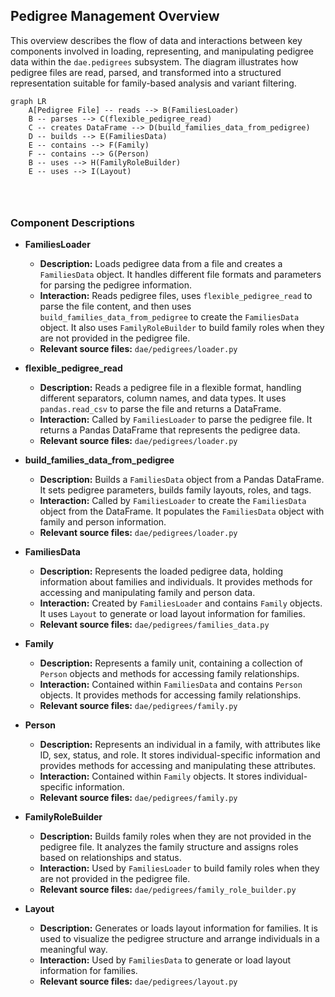 ## Pedigree Management Overview

This overview describes the flow of data and interactions between key components involved in loading, representing, and manipulating pedigree data within the `dae.pedigrees` subsystem. The diagram illustrates how pedigree files are read, parsed, and transformed into a structured representation suitable for family-based analysis and variant filtering.

```mermaid
graph LR
    A[Pedigree File] -- reads --> B(FamiliesLoader)
    B -- parses --> C(flexible_pedigree_read)
    C -- creates DataFrame --> D(build_families_data_from_pedigree)
    D -- builds --> E(FamiliesData)
    E -- contains --> F(Family)
    F -- contains --> G(Person)
    B -- uses --> H(FamilyRoleBuilder)
    E -- uses --> I(Layout)




```

### Component Descriptions

*   **FamiliesLoader**
    *   **Description:** Loads pedigree data from a file and creates a `FamiliesData` object. It handles different file formats and parameters for parsing the pedigree information.
    *   **Interaction:** Reads pedigree files, uses `flexible_pedigree_read` to parse the file content, and then uses `build_families_data_from_pedigree` to create the `FamiliesData` object. It also uses `FamilyRoleBuilder` to build family roles when they are not provided in the pedigree file.
    *   **Relevant source files:** `dae/pedigrees/loader.py`

*   **flexible_pedigree_read**
    *   **Description:** Reads a pedigree file in a flexible format, handling different separators, column names, and data types. It uses `pandas.read_csv` to parse the file and returns a DataFrame.
    *   **Interaction:** Called by `FamiliesLoader` to parse the pedigree file. It returns a Pandas DataFrame that represents the pedigree data.
    *   **Relevant source files:** `dae/pedigrees/loader.py`

*   **build_families_data_from_pedigree**
    *   **Description:** Builds a `FamiliesData` object from a Pandas DataFrame. It sets pedigree parameters, builds family layouts, roles, and tags.
    *   **Interaction:** Called by `FamiliesLoader` to create the `FamiliesData` object from the DataFrame. It populates the `FamiliesData` object with family and person information.
    *   **Relevant source files:** `dae/pedigrees/loader.py`

*   **FamiliesData**
    *   **Description:** Represents the loaded pedigree data, holding information about families and individuals. It provides methods for accessing and manipulating family and person data.
    *   **Interaction:** Created by `FamiliesLoader` and contains `Family` objects. It uses `Layout` to generate or load layout information for families.
    *   **Relevant source files:** `dae/pedigrees/families_data.py`

*   **Family**
    *   **Description:** Represents a family unit, containing a collection of `Person` objects and methods for accessing family relationships.
    *   **Interaction:** Contained within `FamiliesData` and contains `Person` objects. It provides methods for accessing family relationships.
    *   **Relevant source files:** `dae/pedigrees/family.py`

*   **Person**
    *   **Description:** Represents an individual in a family, with attributes like ID, sex, status, and role. It stores individual-specific information and provides methods for accessing and manipulating these attributes.
    *   **Interaction:** Contained within `Family` objects. It stores individual-specific information.
    *   **Relevant source files:** `dae/pedigrees/family.py`

*   **FamilyRoleBuilder**
    *   **Description:** Builds family roles when they are not provided in the pedigree file. It analyzes the family structure and assigns roles based on relationships and status.
    *   **Interaction:** Used by `FamiliesLoader` to build family roles when they are not provided in the pedigree file.
    *   **Relevant source files:** `dae/pedigrees/family_role_builder.py`

*   **Layout**
    *   **Description:** Generates or loads layout information for families. It is used to visualize the pedigree structure and arrange individuals in a meaningful way.
    *   **Interaction:** Used by `FamiliesData` to generate or load layout information for families.
    *   **Relevant source files:** `dae/pedigrees/layout.py`
